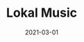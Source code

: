 ---
title: Lokal Music
summary: A text-based social media
date: 2021-03-01
thumbnail: "/images/Community.png"
gallery: ["image1.png", "image2.png"]
github:
website:
hidden: true
---